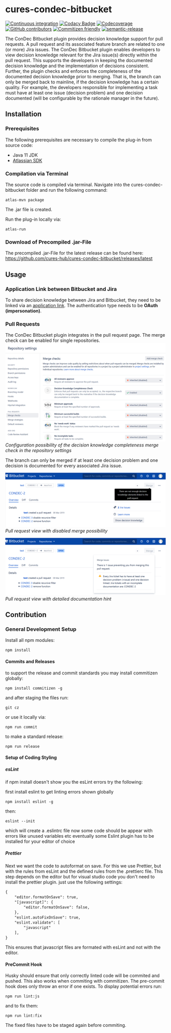 # cures-condec-bitbucket

[![Continuous integration](https://github.com/cures-hub/cures-condec-bitbucket/actions/workflows/maven.yml/badge.svg)](https://github.com/cures-hub/cures-condec-bitbucket/actions/workflows/maven.yml)
[![Codacy Badge](https://app.codacy.com/project/badge/Grade/c0de598008234d36ab296260848a2701)](https://www.codacy.com/gh/cures-hub/cures-condec-bitbucket/dashboard?utm_source=github.com&amp;utm_medium=referral&amp;utm_content=cures-hub/cures-condec-bitbucket&amp;utm_campaign=Badge_Grade)
[![Codecoverage](https://codecov.io/gh/cures-hub/cures-condec-bitbucket/branch/master/graph/badge.svg)](https://codecov.io/gh/cures-hub/cures-condec-bitbucket/branch/master)
[![GitHub contributors](https://img.shields.io/github/contributors/cures-hub/cures-condec-bitbucket.svg)](https://github.com/cures-hub/cures-condec-bitbucket/graphs/contributors)
[![Commitizen friendly](https://img.shields.io/badge/commitizen-friendly-brightgreen.svg)](http://commitizen.github.io/cz-cli/)
[![semantic-release](https://img.shields.io/badge/%20%20%F0%9F%93%A6%F0%9F%9A%80-semantic--release-e10079.svg)](https://github.com/semantic-release/semantic-release)

The ConDec Bitbucket plugin provides decision knowledge support for pull requests.
A pull request and its associated feature branch are related to one (or more) Jira issues.
The ConDec Bitbucket plugin enables developers to view decision knowledge relevant for the Jira issue(s) directly within the pull request.
This supports the developers in keeping the documented decision knowledge and the implementation of decisions consistent.
Further, the plugin checks and enforces the completeness of the documented decision knowledge prior to merging.
That is, the branch can only be merged back to mainline, if the decision knowledge has a certain quality.
For example, the developers responsible for implementing a task must have at least one issue (decision problem) and one decision documented (will be configurable by the rationale manager in the future).

## Installation

### Prerequisites

The following prerequisites are necessary to compile the plug-in from source code:

- Java 11 JDK
- [Atlassian SDK](https://developer.atlassian.com/docs/getting-started/set-up-the-atlassian-plugin-sdk-and-build-a-project)

### Compilation via Terminal

The source code is compiled via terminal.
Navigate into the cures-condec-bitbucket folder and run the following command:

```
atlas-mvn package
```

The .jar file is created.

Run the plug-in locally via:

```
atlas-run
```

### Download of Precompiled .jar-File

The precompiled .jar-File for the latest release can be found here: https://github.com/cures-hub/cures-condec-bitbucket/releases/latest

## Usage

### Application Link between Bitbucket and Jira
To share decision knowledge between Jira and Bitbucket, they need to be linked via an [application link](https://confluence.atlassian.com/adminjiraserver/using-applinks-to-link-to-other-applications-938846918.html).
The authentication type needs to be **OAuth (impersonation)**.

### Pull Requests

The ConDec Bitbucket plugin integrates in the pull request page.
The merge check can be enabled for single repositories.
![Configuration of the merge check](https://github.com/cures-hub/cures-condec-bitbucket/raw/master/doc/repository_settings.png)
*Configuration possibility of the decision knowledge completeness merge check in the repository settings* 

The branch can only be merged if at least one decision problem and one decision is documented for every associated Jira issue.

![Bitbucket ConDec plug-in](https://github.com/cures-hub/cures-condec-bitbucket/raw/master/doc/merge_check_tooltip.png)
*Pull request view with disabled merge possibility* 

![Bitbucket ConDec plug-in](https://github.com/cures-hub/cures-condec-bitbucket/raw/master/doc/merge_check_detail.png)
*Pull request view with detailed documentation hint* 

## Contribution

### General Development Setup
Install all npm modules:

```
npm install
```

#### Commits and Releases

to support the release and commit standards you may install commitizen globally:

```
npm install commitizen -g
```
and after staging the files run:

```
git cz
```

or use it locally via:

```
npm run commit
```


to make a standard release:

```
npm run release
```

#### Setup of Coding Styling

##### esLint
if npm install doesn't show you the esLint errors try the following:

first install eslint to get linting errors shown globally

```
npm install eslint -g
```

then:

```
eslint --init
```

which will create a .eslintrc file
now some code should be appear with errors like unused variables etc
eventually some Eslint plugin has to be installed for your editor of choice

##### Prettier
Next we want the code to autoformat on save.
For this we use Prettier, but with the rules from esLint and the defined rules from the .prettierc file.
This step depends on the editor but for visual studio code you don't need to install the prettier plugin.
just use the following settings:

```
{
    "editor.formatOnSave": true,
    "[javascript]": {
        "editor.formatOnSave": false,
    },
    "eslint.autoFixOnSave": true,
    "eslint.validate": [
        "javascript"
    ],
}
```

This ensures that javascript files are formated with esLint and not with the editor.

#### PreCommit Hook
Husky should ensure that only correctly linted code will be commited and pushed.
This also works when commiting with commitizen.
The pre-commit hook does only throw an error if one exists.
To display potential errors run:

```
npm run lint:js
```

and to fix them:

```
npm run lint:fix
```

The fixed files have to be staged again before commiting.